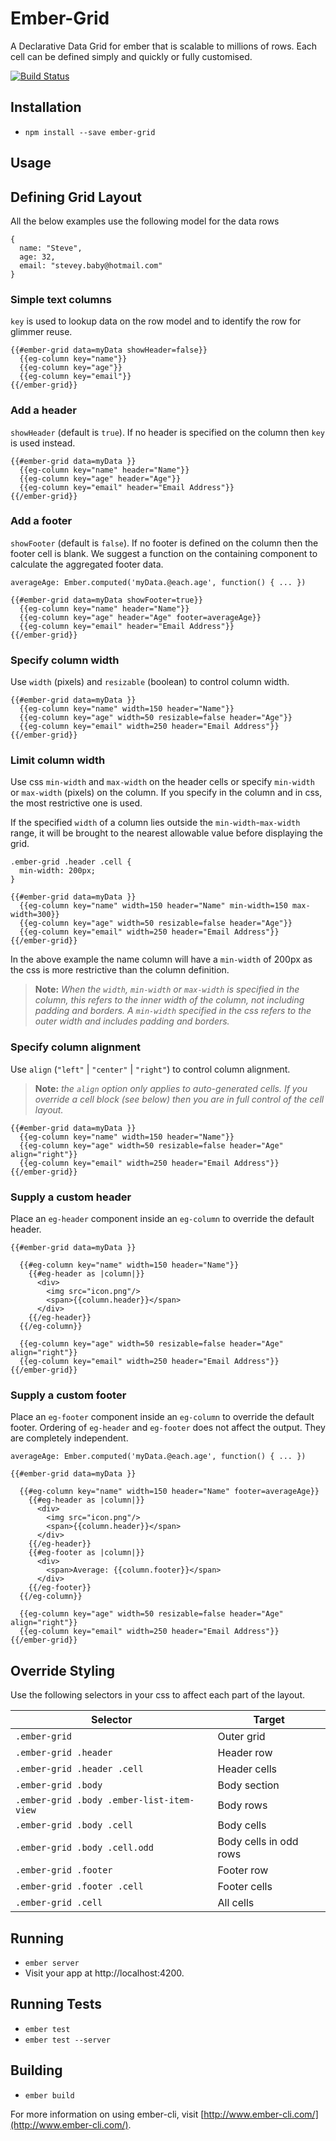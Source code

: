 # Ember-Grid

A Declarative Data Grid for ember that is scalable to millions of rows. Each cell can be defined simply and quickly or fully customised.

[![Build Status](https://travis-ci.org/shaunc/ember-grid.svg?branch=master)](https://travis-ci.org/shaunc/ember-grid)

## Installation

* `npm install --save ember-grid`

## Usage

## Defining Grid Layout
All the below examples use the following model for the data rows

    {
      name: "Steve",
      age: 32,
      email: "stevey.baby@hotmail.com"
    }

### Simple text columns

`key` is used to lookup data on the row model and to identify the row for glimmer reuse.

    {{#ember-grid data=myData showHeader=false}} 
      {{eg-column key="name"}}
      {{eg-column key="age"}}
      {{eg-column key="email"}}
    {{/ember-grid}}

### Add a header

`showHeader` (default is `true`). If no header is specified on the column then `key` is used instead.

    {{#ember-grid data=myData }} 
      {{eg-column key="name" header="Name"}}
      {{eg-column key="age" header="Age"}}
      {{eg-column key="email" header="Email Address"}}
    {{/ember-grid}}

### Add a footer

`showFooter` (default is `false`). If no footer is defined on the column then the footer cell is blank. We suggest a function on the containing component to calculate the aggregated footer data.

    averageAge: Ember.computed('myData.@each.age', function() { ... })

    {{#ember-grid data=myData showFooter=true}} 
      {{eg-column key="name" header="Name"}}
      {{eg-column key="age" header="Age" footer=averageAge}}
      {{eg-column key="email" header="Email Address"}}
    {{/ember-grid}}

### Specify column width

Use `width` (pixels) and `resizable` (boolean) to control column width.

    {{#ember-grid data=myData }} 
      {{eg-column key="name" width=150 header="Name"}}
      {{eg-column key="age" width=50 resizable=false header="Age"}}
      {{eg-column key="email" width=250 header="Email Address"}}
    {{/ember-grid}}

### Limit column width

Use css `min-width` and `max-width` on the header cells or specify `min-width` or `max-width` (pixels) on the column. If you specify in the column and in css, the most restrictive one is used.

If the specified `width` of a column lies outside the `min-width`-`max-width` range, it will be brought to the nearest allowable value before displaying the grid.

    .ember-grid .header .cell {
      min-width: 200px;
    }

    {{#ember-grid data=myData }} 
      {{eg-column key="name" width=150 header="Name" min-width=150 max-width=300}}
      {{eg-column key="age" width=50 resizable=false header="Age"}}
      {{eg-column key="email" width=250 header="Email Address"}}
    {{/ember-grid}}

In the above example the name column will have a `min-width` of 200px as the css is more restrictive than the column definition.

> **Note:** *When the `width`, `min-width` or `max-width` is specified in the column, this refers to the inner width of the column, not including padding and borders. A `min-width` specified in the css refers to the outer width and includes padding and borders.*

### Specify column alignment

Use `align` (`"left"` | `"center"` | `"right"`) to control column alignment.

> **Note:** *the `align` option only applies to auto-generated cells. If you override a cell block (see below) then you are in full control of the cell layout.*

    {{#ember-grid data=myData }} 
      {{eg-column key="name" width=150 header="Name"}}
      {{eg-column key="age" width=50 resizable=false header="Age" align="right"}}
      {{eg-column key="email" width=250 header="Email Address"}}
    {{/ember-grid}}

### Supply a custom header

Place an `eg-header` component inside an `eg-column` to override the default header. 

    {{#ember-grid data=myData }} 

      {{#eg-column key="name" width=150 header="Name"}}
        {{#eg-header as |column|}}
          <div>
            <img src="icon.png"/>
            <span>{{column.header}}</span>
          </div>
        {{/eg-header}}
      {{/eg-column}}
    
      {{eg-column key="age" width=50 resizable=false header="Age" align="right"}}
      {{eg-column key="email" width=250 header="Email Address"}}
    {{/ember-grid}}

### Supply a custom footer

Place an `eg-footer` component inside an `eg-column` to override the default footer.
Ordering of `eg-header` and `eg-footer` does not affect the output. They are completely independent.

    averageAge: Ember.computed('myData.@each.age', function() { ... })

    {{#ember-grid data=myData }} 

      {{#eg-column key="name" width=150 header="Name" footer=averageAge}}
        {{#eg-header as |column|}}
          <div>
            <img src="icon.png"/>
            <span>{{column.header}}</span>
          </div>
        {{/eg-header}}
        {{#eg-footer as |column|}}
          <div>
            <span>Average: {{column.footer}}</span>
          </div>
        {{/eg-footer}}
      {{/eg-column}}
    
      {{eg-column key="age" width=50 resizable=false header="Age" align="right"}}
      {{eg-column key="email" width=250 header="Email Address"}}
    {{/ember-grid}}

## Override Styling

Use the following selectors in your css to affect each part of the layout.

| Selector | Target |
| --- | --- |
| `.ember-grid` | Outer grid |
| `.ember-grid .header` | Header row |
| `.ember-grid .header .cell` | Header cells |
| `.ember-grid .body` | Body section |
| `.ember-grid .body .ember-list-item-view` | Body rows |
| `.ember-grid .body .cell` | Body cells |
| `.ember-grid .body .cell.odd` | Body cells in odd rows |
| `.ember-grid .footer` | Footer row |
| `.ember-grid .footer .cell` | Footer cells |
| `.ember-grid .cell` | All cells |

## Running

* `ember server`
* Visit your app at http://localhost:4200.

## Running Tests

* `ember test`
* `ember test --server`

## Building

* `ember build`

For more information on using ember-cli, visit [http://www.ember-cli.com/](http://www.ember-cli.com/).
